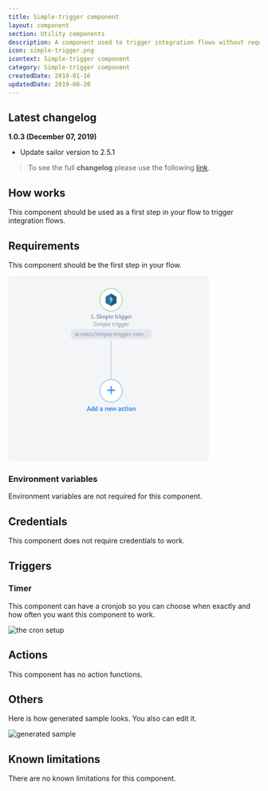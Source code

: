 ```yaml
---
title: Simple-trigger component
layout: component
section: Utility components
description: A component used to trigger integration flows without requesting data from any services.
icon: simple-trigger.png
icontext: Simple-trigger component
category: Simple-trigger component
createdDate: 2019-01-16
updatedDate: 2019-08-30
---
```


## Latest changelog

**1.0.3 (December 07, 2019)**

* Update sailor version to 2.5.1

> To see the full **changelog** please use the following [link](/components/simple-trigger/changelog).

## How works

This component should be used as a first step in your flow to trigger integration flows.

## Requirements

This component should be the first step in your flow.

![set as first step](img/1ststep.png)

### Environment variables

Environment variables are not required for this component.

## Credentials

This component does not require credentials to work.

## Triggers


### Timer

This component can have a cronjob so you can choose when exactly and how often
you want this component to work.

![the cron setup](img/cron.png)

## Actions

This component has no action functions.

## Others

Here is how generated sample looks. You also can edit it.

![generated sample](img/sample.png)

## Known limitations

There are no known limitations for this component.
